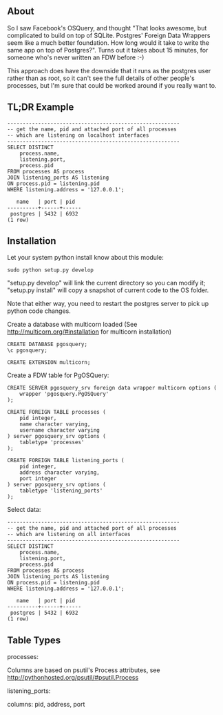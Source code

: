 About
-----

So I saw Facebook's OSQuery, and thought "That looks awesome, but complicated
to build on top of SQLite. Postgres' Foreign Data Wrappers seem like a much
better foundation. How long would it take to write the same app on top of
Postgres?". Turns out it takes about 15 minutes, for someone who's never
written an FDW before :-)

This approach does have the downside that it runs as the postgres user rather
than as root, so it can't see the full details of other people's processes,
but I'm sure that could be worked around if you really want to.


TL;DR Example
-------------

```
--------------------------------------------------------
-- get the name, pid and attached port of all processes 
-- which are listening on localhost interfaces
--------------------------------------------------------
SELECT DISTINCT 
    process.name, 
    listening.port, 
    process.pid
FROM processes AS process
JOIN listening_ports AS listening
ON process.pid = listening.pid
WHERE listening.address = '127.0.0.1';
```

```
   name   | port | pid  
----------+------+------
 postgres | 5432 | 6932
(1 row)

```


Installation
------------

Let your system python install know about this module:
```
sudo python setup.py develop
```
"setup.py develop" will link the current directory so you can modify it; "setup.py install" will copy a snapshot of current code to the OS folder.

Note that either way, you need to restart the postgres server to pick up python code changes.


Create a database with multicorn loaded (See http://multicorn.org/#installation for multicorn installation)
```
CREATE DATABASE pgosquery;
\c pgosquery;

CREATE EXTENSION multicorn;
```

Create a FDW table for PgOSQuery:
```
CREATE SERVER pgosquery_srv foreign data wrapper multicorn options (
    wrapper 'pgosquery.PgOSQuery'
);

CREATE FOREIGN TABLE processes (
    pid integer,
    name character varying,
	username character varying
) server pgosquery_srv options (
    tabletype 'processes'
);  

CREATE FOREIGN TABLE listening_ports (
    pid integer,
    address character varying,
	port integer
) server pgosquery_srv options (
    tabletype 'listening_ports'
);  
```

Select data:
```
--------------------------------------------------------
-- get the name, pid and attached port of all processes 
-- which are listening on all interfaces
--------------------------------------------------------
SELECT DISTINCT 
    process.name, 
    listening.port, 
    process.pid
FROM processes AS process
JOIN listening_ports AS listening
ON process.pid = listening.pid
WHERE listening.address = '127.0.0.1';
```

```
   name   | port | pid  
----------+------+------
 postgres | 5432 | 6932
(1 row)

```


Table Types
-----------

processes:

Columns are based on psutil's Process attributes, see http://pythonhosted.org/psutil/#psutil.Process


listening_ports:

columns: pid, address, port
